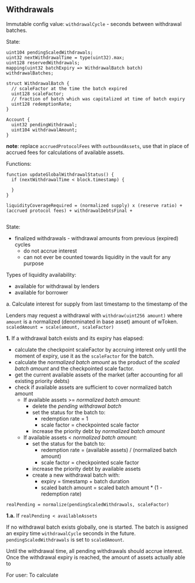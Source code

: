 ## Withdrawals

Immutable config value: `withdrawalCycle` - seconds between withdrawal batches.

State:
```
uint104 pendingScaledWithdrawals;
uint32 nextWithdrawalTime = type(uint32).max;
uint128 reservedWithdrawals;
mapping(uint32 batchExpiry => WithdrawalBatch batch) withdrawalBatches;

struct WithdrawalBatch {
  // scaleFactor at the time the batch expired
  uint128 scaleFactor;
  // fraction of batch which was capitalized at time of batch expiry
  uint128 redemptionRate;
} 

Account {
  uint32 pendingWithdrawal;
  uint104 withdrawalAmount;
}
```

**note**: replace `accruedProtocolFees` with `outboundAssets`, use that in place of accrued fees for calculations of available assets.

Functions:
```
function updateGlobalWithdrawalStatus() {
  if (nextWithdrawalTime < block.timestamp) {

  }
}

liquidityCoverageRequired = (normalized supply) x (reserve ratio) + (accrued protocol fees) + withdrawalDebtsFinal + 


```


State:
- finalized withdrawals - withdrawal amounts from previous (expired) cycles
  * do not accrue interest
  * can not ever be counted towards liquidity in the vault for any purpose

Types of liquidity availability:
- available for withdrawal by lenders
- available for borrower

a. Calculate interest for supply from last timestamp to the timestamp of the 

Lenders may request a withdrawal with `withdraw(uint256 amount)` where `amount` is a normalized (denominated in base asset) amount of wToken.
`scaledAmount = scale(amount, scaleFactor)` 

**1.** If a withdrawal batch exists and its expiry has elapsed:
  * calculate the checkpoint scaleFactor by accruing interest only until the moment of expiry, use it as the `scaleFactor` for the batch.
  * calculate the *normalized batch amount* as the product of the *scaled batch amount* and the checkpointed scale factor.
  * get the current available assets of the market (after accounting for all existing priority debts)
  * check if available assets are sufficient to cover normalized batch amount
    * If available assets >= *normalized batch amount*:
      * delete the *pending withdrawal batch*
      * set the status for the batch to:
        * redemption rate = 1
        * scale factor = checkpointed scale factor
      * increase the priority debt by *normalized batch amount*
    * If available assets < *normalized batch amount*:
      * set the status for the batch to:
        * redemption rate = (available assets) / (normalized batch amount)
        * scale factor = checkpointed scale factor
      * increase the priority debt by available assets
      * create a new withdrawal batch with:
        * expiry = timestamp + batch duration
        * scaled batch amount = scaled batch amount * (1 - redemption rate)

`realPending = normalize(pendingScaledWithdrawals, scaleFactor)`

**1.a.** If `realPending < availableAssets`



If no withdrawal batch exists globally, one is started.
The batch is assigned an expiry time `withdrawalCycle` seconds in the future.
`pendingScaledWithdrawals` is set to `scaledAmount`.


Until the withdrawal time, all pending withdrawals should accrue interest.
Once the withdrawal expiry is reached, the amount of assets actually able to 

For user:
To calculate 